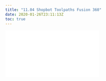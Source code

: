 ```yaml
---
title: "11.04 Shopbot Toolpaths Fusion 360"
date: 2020-01-26T23:11:13Z
toc: true
---
```


![Link to included file content](../../../../digital-fabrication/cnc/shopbot-toolpaths-fusion-360.md)
